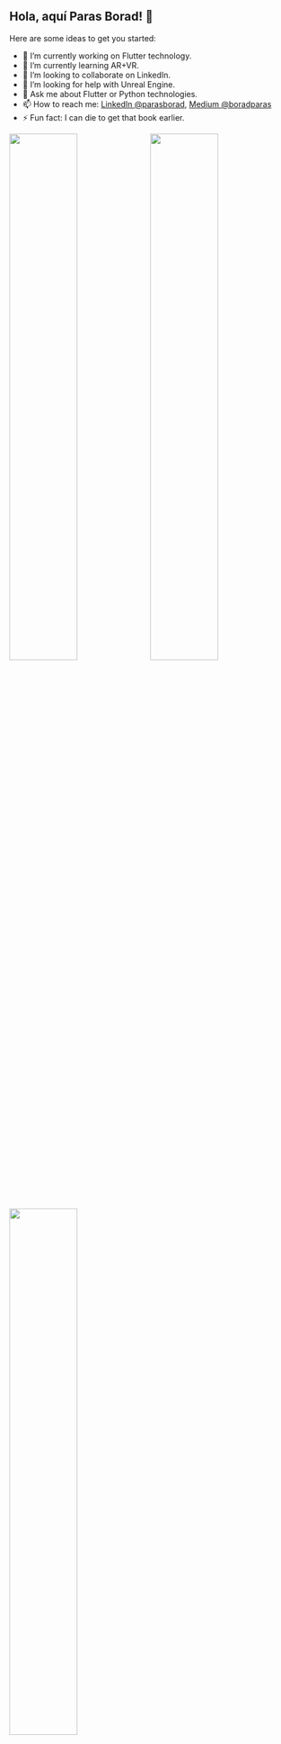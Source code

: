 ## Hola, aquí Paras Borad! 🍻

Here are some ideas to get you started:

- 🔭 I’m currently working on Flutter technology.
- 🌱 I’m currently learning AR+VR.
- 👯 I’m looking to collaborate on LinkedIn.
- 🤔 I’m looking for help with Unreal Engine.
- 💬 Ask me about Flutter or Python technologies.
- 📫 How to reach me: [LinkedIn @parasborad](https://www.linkedin.com/in/parasborad), [Medium @boradparas](https://medium.com/@boradparas)
- ⚡ Fun fact: I can die to get that book earlier.

<p float="left">
   <img width="49%" src="https://github-readme-stats.vercel.app/api?username=boradparas&&show_icons=true&title_color=F9F7F7&icon_color=3F72AF&text_color=F9F7F7&bg_color=112D4E">
   <img width="49%" src="https://github-readme-stats.vercel.app/api/top-langs/?username=boradparas&layout=compact&bg_color=112D4E&text_color=F9F7F7&title_color=F9F7F7&icon_color=3F72AF">

<a href="https://github.com/boradparas/auto_route_tutorial">
  <img width="49%" align="center" src="https://github-readme-stats.vercel.app/api/pin/?username=boradparas&repo=auto_route_tutorial&bg_color=112D4E&text_color=F9F7F7&title_color=F9F7F7&icon_color=3F72AF" />
</a>
</p>
